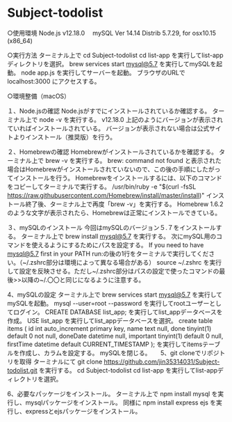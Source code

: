 # Subject-todolist
○使用環境
Node.js v12.18.0　
mySQL  Ver 14.14 Distrib 5.7.29, for osx10.15 (x86_64) 

○実行方法
ターミナル上で
cd Subject-todolist
cd list-app
を実行してlist-appディレクトリを選択。
brew services start mysql@5.7
を実行してmySQLを起動。
node app.js
を実行してサーバーを起動。
ブラウザのURLで
localhost:3000
にアクセスする。
   
○環境整備（macOS）

１、Node.jsの確認
Node.jsがすでにインストールされているか確認する。
ターミナル上で
node -v 
を実行する。
v12.18.0
上記のようにバージョンが表示されていればインストールされている。
バージョンが表示されない場合は公式サイトよりインストール（推奨版）を行う。

２、Homebrewの確認
Homebrewがインストールされているかを確認する。
ターミナル上で
brew -v
を実行する。
brew: command not found と表示された場合はHomebrewがインストールされていないので、この後の手順にしたがってインストールを行う。
Homebrewをインストールするには、以下のコマンドをコピーしてターミナルで実行する。
/usr/bin/ruby -e "$(curl -fsSL https://raw.githubusercontent.com/Homebrew/install/master/install)"
インストール終了後、ターミナル上で再度「brew -v」を実行する。
Homebrew 1.6.2 のような文字が表示されたら、Homebrewは正常にインストールできている。

３、mySQLのインストール
今回はmySQLのバージョン５.７をインストールする。
ターミナル上で
brew install mysql@5.7
を実行する。
次にmySQL用のコマンドを使えるようにするためにパスを設定する。
If you need to have mysql@5.7 first in your PATH run:の後の1行をターミナルで実行してください。（~/.zshrc部分は環境によって異なる場合がある）
source ~/.zshrc
を実行して設定を反映させる。ただし~/.zshrc部分はパスの設定で使ったコマンドの最後>>以降の~/.〇〇と同じになるように注意する。

4、mySQLの設定
ターミナル上で
brew services start mysql@5.7
を実行してmySQLを起動。
mysql --user=root --password
を実行してrootユーザーとしてログイン。
CREATE DATABASE list_app;
を実行してlist_appデータベースを作成。
USE list_app
を実行してlist_appデータベースを選択。
create table items
(
    id        int auto_increment
        primary key,
    name      text                 null,
    done      tinyint(1) default 0 not null,
    doneDate  datetime             null,
    important tinyint(1) default 0 null,
    firstTime datetime   default CURRENT_TIMESTAMP
);
を実行してitemsテーブルを作成し、カラムを設定する。
mySQLを閉じる。
　
5、git cloneでリポジトリを取得
ターミナルにて
git clone https://github.com/jin35314031/Subject-todolist.git
を実行する。
cd Subject-todolist
cd list-app
を実行してlist-appディレクトリを選択。

6、必要なパッケージをインストール。
ターミナル上で
npm install mysql
を実行し、mysqlパッケージをインストール。
同様に
npm install express ejs
を実行し、expressとejsパッケージをインストール。

